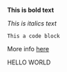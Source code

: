 **This is bold text**

*This is italics text*

`This a code block` 

More info [here](https://google.com)


HELLO WORLD